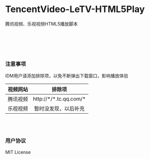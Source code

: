 # TencentVideo-LeTV-HTML5Play
腾讯视频、乐视视频HTML5播放脚本

<br><br><br><br>

### 注意事项
IDM用户请添加排除项，以免不断弹出下载窗口，影响播放体验

| 视频网站 | 排除项 |
| ------------- |:-------------:|
| 腾讯视频  | http:\/\/\*\/\*.tc.qq.com\/\* |
| 乐视视频  | 暂时没发现，以后补充  | 

<br><br>

### 用户协议
MIT License
